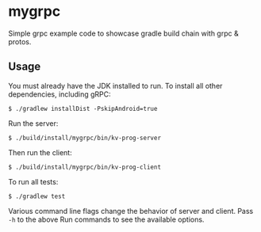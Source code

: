 # mygrpc

Simple grpc example code to showcase gradle build chain with grpc & protos.

## Usage

You must already have the JDK installed to run.  To install all other dependencies, including gRPC:

```
$ ./gradlew installDist -PskipAndroid=true
```

Run the server:

```
$ ./build/install/mygrpc/bin/kv-prog-server
```

Then run the client:

```
$ ./build/install/mygrpc/bin/kv-prog-client
```

To run all tests:

```
$ ./gradlew test
```

Various command line flags change the behavior of server and client. Pass
`-h` to the above Run commands to see the available options.
